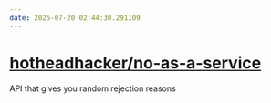 ```yaml
---
date: 2025-07-20 02:44:30.291109
---
```


# [hotheadhacker/no-as-a-service](https://github.com/hotheadhacker/no-as-a-service)

API that gives you random rejection reasons